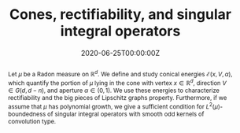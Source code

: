 ﻿---
title: "Cones, rectifiability, and singular integral operators"

# Authors
# If you created a profile for a user (e.g. the default `admin` user), write the username (folder name) here 
# and it will be replaced with their full name and linked to their profile.
authors:
- D. Dąbrowski

date: "2020-06-25T00:00:00Z"
doi: ""

# Schedule page publish date (NOT publication's date).
publishDate: "2017-01-01T00:00:00Z"

# Publication type.
# Legend: 0 = Uncategorized; 1 = Conference paper; 2 = Journal article;
# 3 = Preprint / Working Paper; 4 = Report; 5 = Book; 6 = Book section;
# 7 = Thesis; 8 = Patent
publication_types: ["3"]

# Publication name and optional abbreviated publication name.
publication: To appear in Rev. Mat. Iberoam.
publication_short: To appear in Rev. Mat. Iberoam

abstract: "Let $\\mu$ be a Radon measure on $\\mathbb{R}^d$. We define and study conical energies $\\mathcal{E}(x,V,\\alpha)$, which quantify the portion of $\\mu$ lying in the cone with vertex $x\\in\\mathbb{R}^d$, direction $V\\in G(d,d-n)$, and aperture $\\alpha\\in (0,1)$. We use these energies to characterize rectifiability and the big pieces of Lipschitz graphs property. Furthermore, if we assume that $\\mu$ has polynomial growth, we give a sufficient condition for $L^2(\\mu)$-boundedness of singular integral operators with smooth odd kernels of convolution type."
# Summary. An optional shortened abstract.
# summary: Lorem ipsum dolor sit amet, consectetur adipiscing elit. Duis posuere tellus ac convallis placerat. Proin tincidunt magna sed ex sollicitudin condimentum.

tags: []

# Display this page in the Featured widget?
featured: false

# Custom links (uncomment lines below)
links:
- name: "Article"
  url: "https://doi.org/10.4171/rmi/1301"
- name: "arXiv"
  url: "https://arxiv.org/abs/2006.14432"

url_pdf: ''
url_code: ''
url_dataset: ''
url_poster: ''
url_project: ''
url_slides: ''
url_source: ''
url_video: ''
url_preprint: ''

# Featured image
# To use, add an image named `featured.jpg/png` to your page's folder. 
# image:
#  caption: 'Image credit: [**Unsplash**](https://unsplash.com/photos/pLCdAaMFLTE)'
#  focal_point: ""
#  preview_only: false

# Associated Projects (optional).
#   Associate this publication with one or more of your projects.
#   Simply enter your project's folder or file name without extension.
#   E.g. `internal-project` references `content/project/internal-project/index.md`.
#   Otherwise, set `projects: []`.
# projects:
# - example

# Slides (optional).
#   Associate this publication with Markdown slides.
#   Simply enter your slide deck's filename without extension.
#   E.g. `slides: "example"` references `content/slides/example/index.md`.
#   Otherwise, set `slides: ""`.
# slides: example
---
